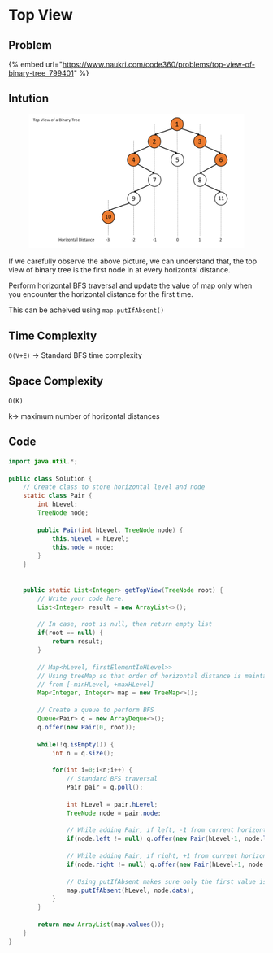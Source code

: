 # Top View

## Problem

{% embed url="https://www.naukri.com/code360/problems/top-view-of-binary-tree_799401" %}

## Intution

<figure><img src="../../../.gitbook/assets/image.png" alt=""><figcaption></figcaption></figure>

If we carefully observe the above picture, we can understand that, the top view of binary tree is the first node in at every horizontal distance.

Perform horizontal BFS traversal and update the value of map only when you encounter the horizontal distance for the first time.

This can be acheived using `map.putIfAbsent()`

## Time Complexity

`O(V+E)` -> Standard BFS time complexity

## Space Complexity

`O(K)`&#x20;

k-> maximum number of horizontal distances

## Code

```java
import java.util.*;

public class Solution {
    // Create class to store horizontal level and node
    static class Pair {
        int hLevel;
        TreeNode node;

        public Pair(int hLevel, TreeNode node) {
            this.hLevel = hLevel;
            this.node = node;
        }
    }


    public static List<Integer> getTopView(TreeNode root) {
        // Write your code here.
        List<Integer> result = new ArrayList<>();

        // In case, root is null, then return empty list
        if(root == null) {
            return result;
        }

        // Map<hLevel, firstElementInHLevel>>
        // Using treeMap so that order of horizontal distance is maintained
        // from [-minHLevel, +maxHLevel]
        Map<Integer, Integer> map = new TreeMap<>();
        
        // Create a queue to perform BFS
        Queue<Pair> q = new ArrayDeque<>();
        q.offer(new Pair(0, root));

        while(!q.isEmpty()) {
            int n = q.size();

            for(int i=0;i<n;i++) {
                // Standard BFS traversal
                Pair pair = q.poll();

                int hLevel = pair.hLevel;
                TreeNode node = pair.node;
                
                // While adding Pair, if left, -1 from current horizontal level
                if(node.left != null) q.offer(new Pair(hLevel-1, node.left));
                
                // While adding Pair, if right, +1 from current horizontal level
                if(node.right != null) q.offer(new Pair(hLevel+1, node.right));
                
                // Using putIfAbsent makes sure only the first value is picked
                map.putIfAbsent(hLevel, node.data);
            }
        }

        return new ArrayList(map.values());
    }
}
```

